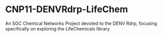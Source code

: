 # CNP11-DENVRdrp-LifeChem
An SGC Chemical Networks Project devoted to the DENV Rdrp, focusing specifically on exploring the LifeChemicals library
